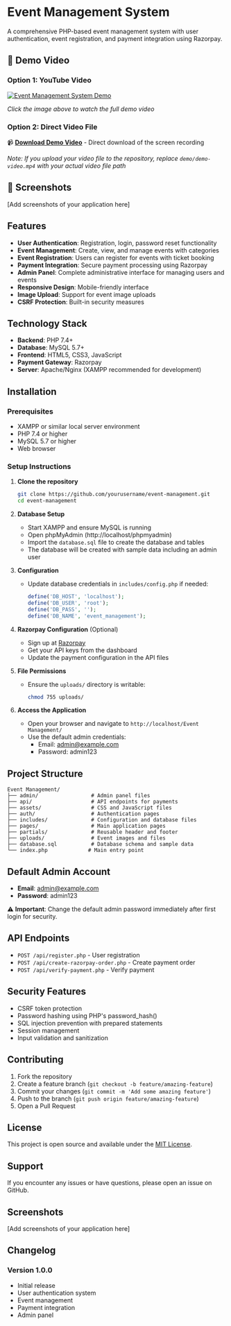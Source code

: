 # Event Management System

A comprehensive PHP-based event management system with user authentication, event registration, and payment integration using Razorpay.

## 🎥 Demo Video

### Option 1: YouTube Video
[![Event Management System Demo](https://img.youtube.com/vi/YOUR_VIDEO_ID/0.jpg)](https://www.youtube.com/watch?v=YOUR_VIDEO_ID)

*Click the image above to watch the full demo video*

### Option 2: Direct Video File
📹 **[Download Demo Video](demo/demo-video.mp4)** - Direct download of the screen recording

*Note: If you upload your video file to the repository, replace `demo/demo-video.mp4` with your actual video file path*

## 📸 Screenshots

[Add screenshots of your application here]

## Features

- **User Authentication**: Registration, login, password reset functionality
- **Event Management**: Create, view, and manage events with categories
- **Event Registration**: Users can register for events with ticket booking
- **Payment Integration**: Secure payment processing using Razorpay
- **Admin Panel**: Complete administrative interface for managing users and events
- **Responsive Design**: Mobile-friendly interface
- **Image Upload**: Support for event image uploads
- **CSRF Protection**: Built-in security measures

## Technology Stack

- **Backend**: PHP 7.4+
- **Database**: MySQL 5.7+
- **Frontend**: HTML5, CSS3, JavaScript
- **Payment Gateway**: Razorpay
- **Server**: Apache/Nginx (XAMPP recommended for development)

## Installation

### Prerequisites

- XAMPP or similar local server environment
- PHP 7.4 or higher
- MySQL 5.7 or higher
- Web browser

### Setup Instructions

1. **Clone the repository**
   ```bash
   git clone https://github.com/yourusername/event-management.git
   cd event-management
   ```

2. **Database Setup**
   - Start XAMPP and ensure MySQL is running
   - Open phpMyAdmin (http://localhost/phpmyadmin)
   - Import the `database.sql` file to create the database and tables
   - The database will be created with sample data including an admin user

3. **Configuration**
   - Update database credentials in `includes/config.php` if needed:
     ```php
     define('DB_HOST', 'localhost');
     define('DB_USER', 'root');
     define('DB_PASS', '');
     define('DB_NAME', 'event_management');
     ```

4. **Razorpay Configuration** (Optional)
   - Sign up at [Razorpay](https://razorpay.com/)
   - Get your API keys from the dashboard
   - Update the payment configuration in the API files

5. **File Permissions**
   - Ensure the `uploads/` directory is writable:
     ```bash
     chmod 755 uploads/
     ```

6. **Access the Application**
   - Open your browser and navigate to `http://localhost/Event Management/`
   - Use the default admin credentials:
     - Email: admin@example.com
     - Password: admin123

## Project Structure

```
Event Management/
├── admin/                 # Admin panel files
├── api/                   # API endpoints for payments
├── assets/                # CSS and JavaScript files
├── auth/                  # Authentication pages
├── includes/              # Configuration and database files
├── pages/                 # Main application pages
├── partials/              # Reusable header and footer
├── uploads/               # Event images and files
├── database.sql           # Database schema and sample data
└── index.php             # Main entry point
```

## Default Admin Account

- **Email**: admin@example.com
- **Password**: admin123

⚠️ **Important**: Change the default admin password immediately after first login for security.

## API Endpoints

- `POST /api/register.php` - User registration
- `POST /api/create-razorpay-order.php` - Create payment order
- `POST /api/verify-payment.php` - Verify payment

## Security Features

- CSRF token protection
- Password hashing using PHP's password_hash()
- SQL injection prevention with prepared statements
- Session management
- Input validation and sanitization

## Contributing

1. Fork the repository
2. Create a feature branch (`git checkout -b feature/amazing-feature`)
3. Commit your changes (`git commit -m 'Add some amazing feature'`)
4. Push to the branch (`git push origin feature/amazing-feature`)
5. Open a Pull Request

## License

This project is open source and available under the [MIT License](LICENSE).

## Support

If you encounter any issues or have questions, please open an issue on GitHub.

## Screenshots

[Add screenshots of your application here]

## Changelog

### Version 1.0.0
- Initial release
- User authentication system
- Event management
- Payment integration
- Admin panel
